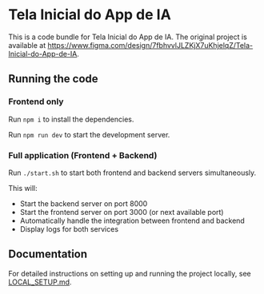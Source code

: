 # Tela Inicial do App de IA

This is a code bundle for Tela Inicial do App de IA. The original project is available at https://www.figma.com/design/7fbhvvlJLZKjX7uKhjelqZ/Tela-Inicial-do-App-de-IA.

## Running the code

### Frontend only

Run `npm i` to install the dependencies.

Run `npm run dev` to start the development server.

### Full application (Frontend + Backend)

Run `./start.sh` to start both frontend and backend servers simultaneously.

This will:
- Start the backend server on port 8000
- Start the frontend server on port 3000 (or next available port)
- Automatically handle the integration between frontend and backend
- Display logs for both services

## Documentation

For detailed instructions on setting up and running the project locally, see [LOCAL_SETUP.md](docs/LOCAL_SETUP.md).